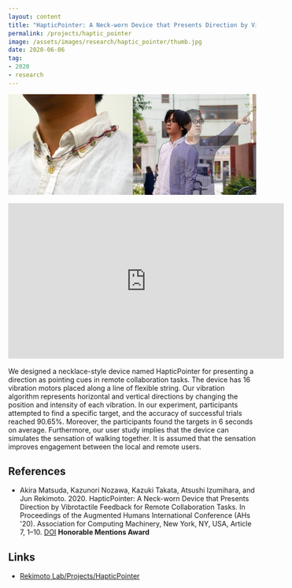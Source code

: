 ```yaml
---
layout: content
title: "HapticPointer: A Neck-worn Device that Presents Direction by Vibrotactile Feedback for Remote Collaboration Tasks"
permalink: /projects/haptic_pointer
image: /assets/images/research/haptic_pointer/thumb.jpg
date: 2020-06-06
tag:
- 2020
- research
---
```


![](/assets/images/research/haptic_pointer/top.jpg)


<iframe width="560" height="315" src="https://youtu.be/iQNrvIVX7Us" frameborder="0" allow="accelerometer; autoplay; encrypted-media; gyroscope; picture-in-picture" allowfullscreen></iframe>

We designed a necklace-style device named HapticPointer for presenting a direction as pointing cues in remote collaboration tasks. The device has 16 vibration motors placed along a line of flexible string. Our vibration algorithm represents horizontal and vertical directions by changing the position and intensity of each vibration. In our experiment, participants attempted to find a specific target, and the accuracy of successful trials reached 90.65%. Moreover, the participants found the targets in 6 seconds on average. Furthermore, our user study implies that the device can simulates the sensation of walking together. It is assumed that the sensation improves engagement between the local and remote users.

## References

- Akira Matsuda, Kazunori Nozawa, Kazuki Takata, Atsushi Izumihara, and Jun Rekimoto. 2020. HapticPointer: A Neck-worn Device that Presents Direction by Vibrotactile Feedback for Remote Collaboration Tasks. In Proceedings of the Augmented Humans International Conference (AHs '20). Association for Computing Machinery, New York, NY, USA, Article 7, 1–10. [DOI](https://doi.org/10.1145/3384657.3384777) **Honorable Mentions Award**

## Links

- [Rekimoto Lab/Projects/HapticPointer](https://lab.rekimoto.org/projects/hapticpointer/)